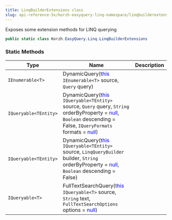 ```yaml
---
title: LinqBuilderExtensions class
slug: api-reference-5x/korzh-easyquery-linq-namespace/linqbuilderextensions-class
---
```



Exposes some extension methods for LINQ querying
```csharp
public static class Korzh.EasyQuery.Linq.LinqBuilderExtensions

```

### Static Methods

| Type | Name | Description | 
| --- | --- | --- | 
| `IEnumerable<T>` | DynamicQuery(<span style='color: blue'>this</span> `IEnumerable<T>` source, `Query` query) |  | 
| `IQueryable<TEntity>` | DynamicQuery(<span style='color: blue'>this</span> `IQueryable<TEntity>` source, `Query` query, `String` orderByProperty = <span style='color: blue'>null</span>, `Boolean` descending = False, `IQueryFormats` formats = <span style='color: blue'>null</span>) |  | 
| `IQueryable<TEntity>` | DynamicQuery(<span style='color: blue'>this</span> `IQueryable<TEntity>` source, `LinqQueryBuilder` builder, `String` orderByProperty = <span style='color: blue'>null</span>, `Boolean` descending = False) |  | 
| `IQueryable<T>` | FullTextSearchQuery(<span style='color: blue'>this</span> `IQueryable<T>` source, `String` text, `FullTextSearchOptions` options = <span style='color: blue'>null</span>) |  |